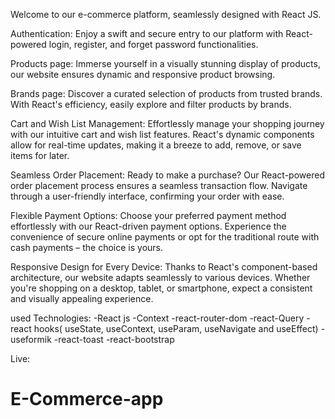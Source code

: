 Welcome to our e-commerce platform, seamlessly designed with React JS.

Authentication:
Enjoy a swift and secure entry to our platform with React-powered login, register, and forget password functionalities.

Products page:
Immerse yourself in a visually stunning display of products, our website ensures dynamic and responsive product browsing.

Brands page:
Discover a curated selection of products from trusted brands. With React's efficiency, easily explore and filter products by brands.

Cart and Wish List Management:
Effortlessly manage your shopping journey with our intuitive cart and wish list features. React's dynamic components allow for real-time updates, making it a breeze to add, remove, or save items for later.

Seamless Order Placement:
Ready to make a purchase? Our React-powered order placement process ensures a seamless transaction flow. Navigate through a user-friendly interface, confirming your order with ease.

Flexible Payment Options:
Choose your preferred payment method effortlessly with our React-driven payment options. Experience the convenience of secure online payments or opt for the traditional route with cash payments – the choice is yours.

Responsive Design for Every Device:
Thanks to React's component-based architecture, our website adapts seamlessly to various devices. Whether you're shopping on a desktop, tablet, or smartphone, expect a consistent and visually appealing experience.

used Technologies:
-React js
-Context
-react-router-dom
-react-Query
-react hooks( useState, useContext, useParam, useNavigate and useEffect)
-useformik
-react-toast
-react-bootstrap

Live: 

# E-Commerce-app
